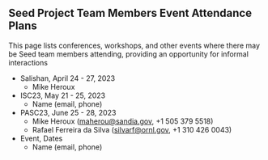 ## Seed Project Team Members Event Attendance Plans

This page lists conferences, workshops, and other events where there may be Seed team members attending, providing an opportunity for informal interactions

- Salishan, April 24 - 27, 2023
    - Mike Heroux 
- ISC23, May 21 - 25, 2023
    - Name (email, phone)
- PASC23, June 25 - 28, 2023
    - Mike Heroux (maherou@sandia.gov, +1 505 379 5518)
    - Rafael Ferreira da Silva (silvarf@ornl.gov, +1 310 426 0043)
- Event, Dates
    - Name (email, phone)
